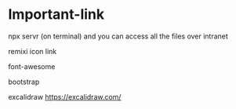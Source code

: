 # Important-link

npx servr (on terminal) and you can access all the files over intranet

remixi icon link
<link href="https://cdn.jsdelivr.net/npm/remixicon@4.3.0/fonts/remixicon.css" rel="stylesheet"/>

font-awesome
<link href="https://cdnjs.cloudflare.com/ajax/libs/font-awesome/6.6.0/css/all.min.css" rel="stylesheet">

bootstrap
<link href="https://cdn.jsdelivr.net/npm/bootstrap@5.3.3/dist/css/bootstrap.min.css" rel="stylesheet" integrity="sha384-QWTKZyjpPEjISv5WaRU9OFeRpok6YctnYmDr5pNlyT2bRjXh0JMhjY6hW+ALEwIH" crossorigin="anonymous">

excalidraw
https://excalidraw.com/
